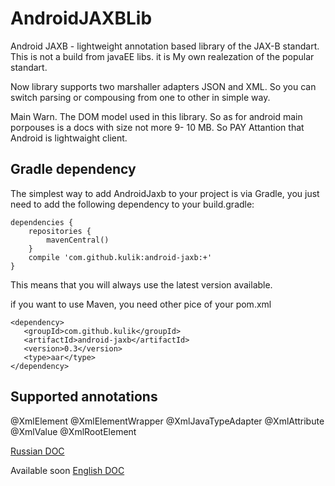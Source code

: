 # AndroidJAXBLib

Android JAXB - lightweight annotation based library of the JAX-B standart. This is not a build from javaEE libs. it is My own realezation of the popular standart. 

Now library supports two marshaller adapters JSON and XML. So you can switch parsing or compousing from one to other in simple way. 

Main Warn. The DOM model used in this library. So as for android main porpouses is a docs with size not more 9- 10 MB. So PAY Attantion that Android is lightwaight client.

## Gradle dependency

The simplest way to add AndroidJaxb to your project is via Gradle, you just need to add the following dependency to your build.gradle:

    dependencies {  
        repositories {
            mavenCentral()
        }
        compile 'com.github.kulik:android-jaxb:+'
    }
    
This means that you will always use the latest version available.

if you want to use Maven, you need other pice of your pom.xml

    <dependency>
       <groupId>com.github.kulik</groupId>
       <artifactId>android-jaxb</artifactId>
       <version>0.3</version>
       <type>aar</type>
    </dependency>
    
    
## Supported annotations

@XmlElement
@XmlElementWrapper
@XmlJavaTypeAdapter
@XmlAttribute
@XmlValue
@XmlRootElement



[Russian DOC](README_RU.md)



Available soon [English DOC](README_ENG.md)

